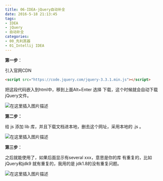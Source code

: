 ```yaml
---
title: 06-IDEA-jQuery自动补全
date: 2016-5-18 21:13:45
tags: 
- IDEA
- jQuery
- 自动补全
categories:
- 00_先利其器
- 01_Intellij IDEA
---
```


**第一步**：

引入官网CDN

```html
<script src="https://code.jquery.com/jquery-3.3.1.min.js"></script>
```

把这段代码嵌入到html中，移到上面Alt+Enter 选择 下载，这个时候就会自动下载jQuery文件。

![在这里插入图片描述](https://jy-imgs.oss-cn-beijing.aliyuncs.com/img/20230316153409.png)



**第二步：**

给 js 添加 lib 库，并且下载文档进本地，删去这个网址，采用本地的 .js 。

![在这里插入图片描述](https://jy-imgs.oss-cn-beijing.aliyuncs.com/img/20200801222928.gif)

**第三步**：

之后就能使用了，如果后面显示有several xxx，意思是你的库 有重复的，比如jQuery和jdk9 就有重复的，我用的是 jdk1.8的没有重复问题。

![在这里插入图片描述](https://jy-imgs.oss-cn-beijing.aliyuncs.com/img/20230316153424.png)